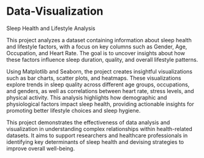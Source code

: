 # Data-Visualization
Sleep Health and Lifestyle Analysis

This project analyzes a dataset containing information about sleep health and lifestyle factors, with a focus on key columns such as Gender, Age, Occupation, and Heart Rate. The goal is to uncover insights about how these factors influence sleep duration, quality, and overall lifestyle patterns.

Using Matplotlib and Seaborn, the project creates insightful visualizations such as bar charts, scatter plots, and heatmaps. These visualizations explore trends in sleep quality across different age groups, occupations, and genders, as well as correlations between heart rate, stress levels, and physical activity. This analysis highlights how demographic and physiological factors impact sleep health, providing actionable insights for promoting better lifestyle choices and sleep hygiene.

This project demonstrates the effectiveness of data analysis and visualization in understanding complex relationships within health-related datasets. It aims to support researchers and healthcare professionals in identifying key determinants of sleep health and devising strategies to improve overall well-being.
